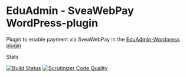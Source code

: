 # EduAdmin - SveaWebPay WordPress-plugin

Plugin to enable payment via SveaWebPay in the [EduAdmin-Wordpress plugin](https://github.com/MultinetInteractive/EduAdmin-WordPress)

Stats

[![Build Status](https://scrutinizer-ci.com/g/MultinetInteractive/EduAdmin-WordPress-SveaWebPay/badges/build.png?b=master)](https://scrutinizer-ci.com/g/MultinetInteractive/EduAdmin-WordPress-SveaWebPay/build-status/master)
[![Scrutinizer Code Quality](https://scrutinizer-ci.com/g/MultinetInteractive/EduAdmin-WordPress-SveaWebPay/badges/quality-score.png?b=master)](https://scrutinizer-ci.com/g/MultinetInteractive/EduAdmin-WordPress-SveaWebPay/?branch=master)